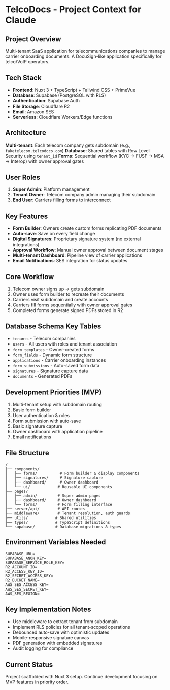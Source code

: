 # TelcoDocs - Project Context for Claude

## Project Overview
Multi-tenant SaaS application for telecommunications companies to manage carrier onboarding documents. A DocuSign-like application specifically for telco/VoIP operators.

## Tech Stack
- **Frontend**: Nuxt 3 + TypeScript + Tailwind CSS + PrimeVue
- **Database**: Supabase (PostgreSQL with RLS)
- **Authentication**: Supabase Auth
- **File Storage**: Cloudflare R2
- **Email**: Amazon SES
- **Serverless**: Cloudflare Workers/Edge functions

## Architecture
**Multi-tenant**: Each telecom company gets subdomain (e.g., `faketelecom.telcodocs.com`)
**Database**: Shared tables with Row Level Security using `tenant_id`
**Forms**: Sequential workflow (KYC → FUSF → MSA → Interop) with owner approval gates

## User Roles
1. **Super Admin**: Platform management
2. **Tenant Owner**: Telecom company admin managing their subdomain
3. **End User**: Carriers filling forms to interconnect

## Key Features
- **Form Builder**: Owners create custom forms replicating PDF documents
- **Auto-save**: Save on every field change
- **Digital Signatures**: Proprietary signature system (no external integrations)
- **Approval Workflow**: Manual owner approval between document stages
- **Multi-tenant Dashboard**: Pipeline view of carrier applications
- **Email Notifications**: SES integration for status updates

## Core Workflow
1. Telecom owner signs up → gets subdomain
2. Owner uses form builder to recreate their documents
3. Carriers visit subdomain and create accounts
4. Carriers fill forms sequentially with owner approval gates
5. Completed forms generate signed PDFs stored in R2

## Database Schema Key Tables
- `tenants` - Telecom companies
- `users` - All users with roles and tenant association
- `form_templates` - Owner-created forms
- `form_fields` - Dynamic form structure
- `applications` - Carrier onboarding instances
- `form_submissions` - Auto-saved form data
- `signatures` - Signature capture data
- `documents` - Generated PDFs

## Development Priorities (MVP)
1. Multi-tenant setup with subdomain routing
2. Basic form builder
3. User authentication & roles
4. Form submission with auto-save
5. Basic signature capture
6. Owner dashboard with application pipeline
7. Email notifications

## File Structure
```
/
├── components/
│   ├── forms/          # Form builder & display components
│   ├── signatures/     # Signature capture
│   ├── dashboard/      # Owner dashboard
│   └── ui/            # Reusable UI components
├── pages/
│   ├── admin/         # Super admin pages
│   ├── dashboard/     # Owner dashboard
│   └── forms/         # Form filling interface
├── server/api/        # API routes
├── middleware/        # Tenant resolution, auth guards
├── utils/            # Shared utilities
├── types/            # TypeScript definitions
└── supabase/         # Database migrations & types
```

## Environment Variables Needed
```
SUPABASE_URL=
SUPABASE_ANON_KEY=
SUPABASE_SERVICE_ROLE_KEY=
R2_ACCOUNT_ID=
R2_ACCESS_KEY_ID=
R2_SECRET_ACCESS_KEY=
R2_BUCKET_NAME=
AWS_SES_ACCESS_KEY=
AWS_SES_SECRET_KEY=
AWS_SES_REGION=
```

## Key Implementation Notes
- Use middleware to extract tenant from subdomain
- Implement RLS policies for all tenant-scoped operations
- Debounced auto-save with optimistic updates
- Mobile-responsive signature canvas
- PDF generation with embedded signatures
- Audit logging for compliance

## Current Status
Project scaffolded with Nuxt 3 setup. Continue development focusing on MVP features in priority order.